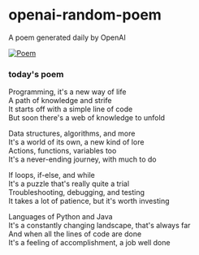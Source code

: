 
# openai-random-poem
 A poem generated daily by OpenAI

[![Poem](https://github.com/fbiego/openai-random-poem/actions/workflows/main.yml/badge.svg)](https://github.com/fbiego/openai-random-poem/actions/workflows/main.yml)

### today's poem  
  
Programming, it's a new way of life  
A path of knowledge and strife  
It starts off with a simple line of code  
But soon there's a web of knowledge to unfold  
  
Data structures, algorithms, and more  
It's a world of its own, a new kind of lore  
Actions, functions, variables too  
It's a never-ending journey, with much to do  
  
If loops, if-else, and while  
It's a puzzle that's really quite a trial  
Troubleshooting, debugging, and testing  
It takes a lot of patience, but it's worth investing  
  
Languages of Python and Java  
It's a constantly changing landscape, that's always far  
And when all the lines of code are done  
It's a feeling of accomplishment, a job well done